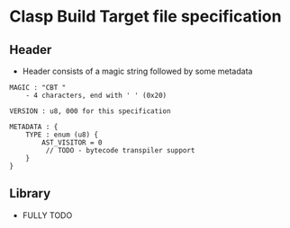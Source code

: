 # Clasp Build Target file specification

## Header
- Header consists of a magic string followed by some metadata
```
MAGIC : "CBT "
    - 4 characters, end with ' ' (0x20)

VERSION : u8, 000 for this specification

METADATA : {
    TYPE : enum (u8) {
        AST_VISITOR = 0
         // TODO - bytecode transpiler support
    }
}
```
## Library
- FULLY TODO